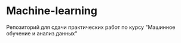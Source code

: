 # Machine-learning
Репозиторий для сдачи практических работ по курсу "Машинное обучение и анализ данных"
